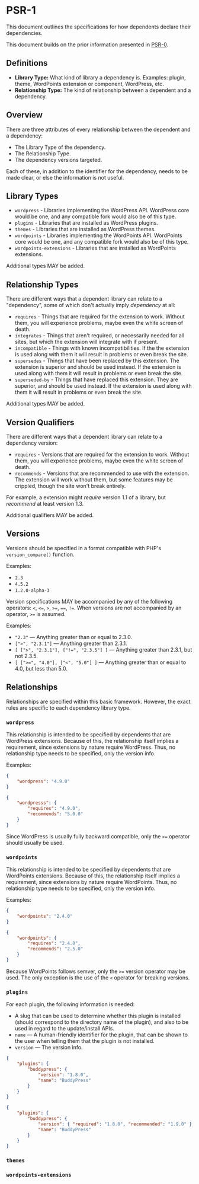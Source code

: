 # PSR-1

This document outlines the specifications for how dependents declare their dependencies.

This document builds on the prior information presented in [PSR-0](psr-0.md).

## Definitions

- **Library Type:** What kind of library a dependency is. Examples: plugin, theme, WordPoints extension or component, WordPress, etc.
- **Relationship Type:** The kind of relationship between a dependent and a dependency.

## Overview

There are three attributes of every relationship between the dependent and a dependency:

- The Library Type of the dependency.
- The Relationship Type.
- The dependency versions targeted.

Each of these, in addition to the identifier for the dependency, needs to be made clear, or else the information is not useful.

## Library Types

- `wordpress` - Libraries implementing the WordPress API. WordPress core would be one, and any compatible fork would also be of this type.
- `plugins` - Libraries that are installed as WordPress plugins.
- `themes` - Libraries that are installed as WordPress themes.
- `wordpoints` - Libraries implementing the WordPoints API. WordPoints core would be one, and any compatible fork would also be of this type.
- `wordpoints-extensions` - Libraries that are installed as WordPoints extensions.

Additional types MAY be added.

## Relationship Types

There are different ways that a dependent library can relate to a "dependency", some of which don't actually imply *dependency* at all:

- `requires` - Things that are required for the extension to work. Without them, you will experience problems, maybe even the white screen of death.
- `integrates` - Things that aren't required, or necessarily needed for all sites, but which the extension will integrate with if present. 
- `incompatible` - Things with known incompatibilities. If the the extension is used along with them it will result in problems or even break the site.
- `supersedes` - Things that have been replaced by this extension. The extension is superior and should be used instead. If the extension is used along with them it will result in problems or even break the site.
- `superseded-by` - Things that have replaced this extension. They are superior, and should be used instead. If the extension is used along with them it will result in problems or even break the site.

Additional types MAY be added.

## Version Qualifiers

There are different ways that a dependent library can relate to a dependency version:

- `requires` - Versions that are required for the extension to work. Without them, you will experience problems, maybe even the white screen of death.
- `recommends` - Versions that are recommended to use with the extension. The extension will work without them, but some features may be crippled, though the site won't break entirely.

For example, a extension might *require* version 1.1 of a library, but *recommend* at least version 1.3.

Additional qualifiers MAY be added.

## Versions

Versions should be specified in a format compatible with PHP's `version_compare()` function.

Examples:

- `2.3`
- `4.5.2`
- `1.2.0-alpha-3`

Version specifications MAY be accompanied by any of the following operators: `<`, `<=`, `>`, `>=`, `==`, `!=`. When versions are not accompanied by an operator, `>=` is assumed.

Examples:

- `"2.3"` — Anything greater than or equal to 2.3.0.
- `[">", "2.3.1"]` — Anything greater than 2.3.1.
- `[ [">", "2.3.1"], ["!=", "2.3.5"] ]` — Anything greater than 2.3.1, but not 2.3.5.
- `[ [">=", "4.0"], ["<", "5.0"] ]` — Anything greater than or equal to 4.0, but less than 5.0.

## Relationships

Relationships are specified within this basic framework. However, the exact rules are specific to each dependency library type.

### `wordpress`

This relationship is intended to be specified by dependents that are WordPress extensions. Because of this, the relationship itself implies a requirement, since extensions by nature require WordPress. Thus, no relationship type needs to be specified, only the version info.

Examples:

```json
{
    "wordpress": "4.9.0"
}
```

```json
{
    "wordpresss": {
        "requires": "4.9.0",
        "recommends": "5.0.0"
    }
}
```

Since WordPress is usually fully backward compatible, only the `>=` operator should usually be used.

### `wordpoints`

This relationship is intended to be specified by dependents that are WordPoints extensions. Because of this, the relationship itself implies a requirement, since extensions by nature require WordPoints. Thus, no relationship type needs to be specified, only the version info.

Examples:

```json
{
    "wordpoints": "2.4.0"
}
```

```json
{
    "wordpoints": {
        "requires": "2.4.0",
        "recommends": "2.5.0"
    }
}
```

Because WordPoints follows semver, only the `>=` version operator may be used. The only exception is the use of the `<` operator for breaking versions. 

### `plugins`

For each plugin, the following information is needed:

- A slug that can be used to determine whether this plugin is installed (should correspond to the directory name of the plugin), and also to be used in regard to the update/install APIs.
- `name` — A human-friendly identifier for the plugin, that can be shown to the user when telling them that the plugin is not installed.
- `version` — The version info.

```json
{
    "plugins": {
        "buddypress": {
            "version": "1.8.0",
            "name": "BuddyPress"
        }
    }
}
```

```json
{
    "plugins": {
        "buddypress": {
            "version": { "required": "1.8.0", "recommended": "1.9.0" },
            "name": "BuddyPress"
        }
    }
}
```

### `themes`

### `wordpoints-extensions`
